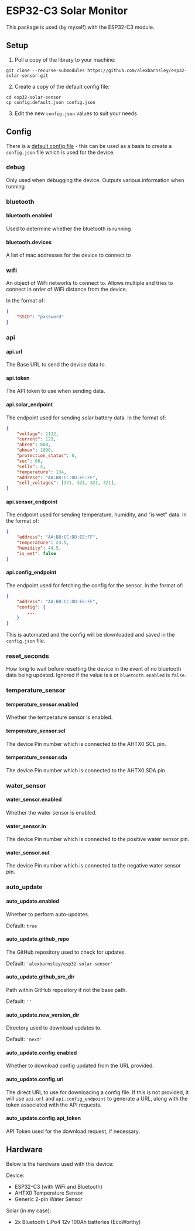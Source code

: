 # ESP32-C3 Solar Monitor

This package is used (by myself) with the ESP32-C3 module.

## Setup

1. Pull a copy of the library to your machine:

`git clone --recurse-submodules https://github.com/alexbarnsley/esp32-solar-sensor.git`

2. Create a copy of the default config file:

```
cd esp32-solar-sensor
cp config.default.json config.json
```

3. Edit the new `config.json` values to suit your needs

## Config

There is a [default config file](./config.default.json) - this can be used as a basis to create a `config.json` file which is used for the device.

### debug

Only used when debugging the device. Outputs various information when running

### bluetooth

#### bluetooth.enabled

Used to determine whether the bluetooth is running

#### bluetooth.devices

A list of mac addresses for the device to connect to

### wifi

An object of WiFi networks to connect to. Allows multiple and tries to connect in order of WiFi distance from the device.

In the format of:

```json
{
    "SSID": "password"
}
```

### api

#### api.url

The Base URL to send the device data to.

#### api.token

The API token to use when sending data.

#### api.solar_endpoint

The endpoint used for sending solar battery data. In the format of:

```json
{
    "voltage": 1132,
    "current": 123,
    "ahrem": 800,
    "ahmax": 1000,
    "protection_status": 0,
    "soc": 80,
    "cells": 4,
    "temperature": 134,
    "address": "AA:BB:CC:DD:EE:FF",
    "cell_voltages": [321, 321, 321, 321],
}
```

#### api.sensor_endpoint

The endpoint used for sending temperature, humidity, and "is wet" data. In the format of:

```json
{
    "address": "AA:BB:CC:DD:EE:FF",
    "temperature": 24.5,
    "humidity": 44.5,
    "is_wet": false
}
```

#### api.config_endpoint

The endpoint used for fetching the config for the sensor. In the format of:

```json
{
    "address": "AA:BB:CC:DD:EE:FF",
    "config": {
        ...
    }
}
```

This is automated and the config will be downloaded and saved in the `config.json` file.

### reset_seconds

How long to wait before resetting the device in the event of no bluetooth data being updated. Ignored if the value is `0` or `bluetooth.enabled` is `false`.

### temperature_sensor

#### temperature_sensor.enabled

Whether the temperature sensor is enabled.

#### temperature_sensor.scl

The device Pin number which is connected to the AHTX0 SCL pin.

#### temperature_sensor.sda

The device Pin number which is connected to the AHTX0 SDA pin.

### water_sensor

#### water_sensor.enabled

Whether the water sensor is enabled.

#### water_sensor.in

The device Pin number which is connected to the positive water sensor pin.

#### water_sensor.out

The device Pin number which is connected to the negative water sensor pin.

### auto_update

#### auto_update.enabled

Whether to perform auto-updates.

Default: `true`

#### auto_update.github_repo

The GitHub repository used to check for updates.

Default: `'alexbarnsley/esp32-solar-sensor'`

#### auto_update.github_src_dir

Path within GitHub repository if not the base path.

Default: `''`

#### auto_update.new_version_dir

Directory used to download updates to.

Default: `'next'`

#### auto_update.config.enabled

Whether to download config updated from the URL provided.

#### auto_update.config.url

The direct URL to use for downloading a config file. If this is not provided, it will use `api.url` and `api.config_endpoint` to generate a URL, along with the token associated with the API requests.

#### auto_update.config.api_token

API Token used for the download request, if necessary.

## Hardware

Below is the hardware used with this device:

Device:

- ESP32-C3 (with WiFi and Bluetooth)
- AHTX0 Temperature Sensor
- Generic 2-pin Water Sensor

Solar (in my case):

- 2x Bluetooth LiPo4 12v 100Ah batteries (EcoWorthy)
